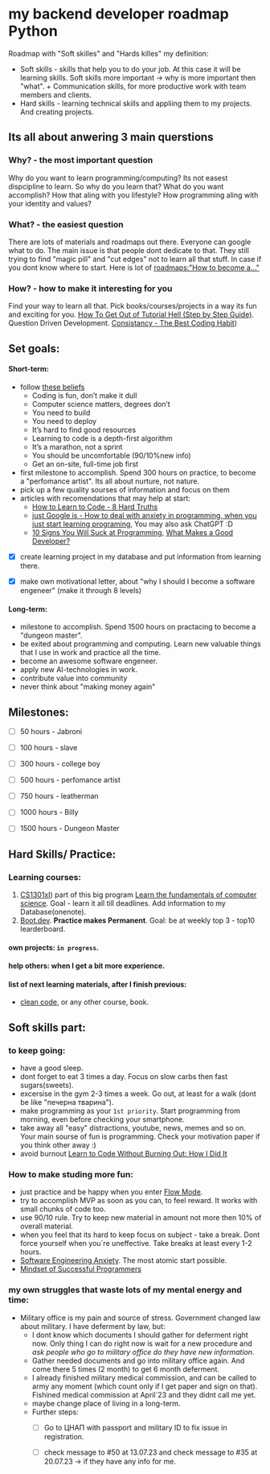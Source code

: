 # my backend developer roadmap Python
Roadmap with "Soft skilles" and "Hards killes" 
my definition:
- Soft skills - skills that help you to do your job. At this case it will be learning skills. Soft skills more important -> why is more important then "what". + Communication skills, for more productive work with team members and clients. 
- Hard skills - learning technical skills and appliing them to my projects. And creating projects.

## Its all about anwering 3 main querstions
### Why? - the most important question
Why do you want to learn programming/computing? Its not easest dispcipline to learn. So why do you learn that? What do you want accomplish? How that aling with you lifestyle?
How programming aling with your identity and values? 

### What? - the easiest question
There are lots of materials and roadmaps out there. Everyone can google what to do. The main issue is that people dont dedicate to that. They still trying to find "magic pill" and "cut edges" not to learn all that stuff. 
In case if you dont know where to start. Here is lot of [roadmaps:"How to become a..."](https://github.com/kamranahmedse/developer-roadmap) 

### How? - how to make it interesting for you
Find your way to learn all that. Pick books/courses/projects in a way its fun and exciting for you. 
[How To Get Out of Tutorial Hell (Step by Step Guide)](https://www.youtube.com/watch?v=343EWZS9O88&list=LL). Question Driven Development. 
[Consistancy - The Best Coding Habit](https://www.youtube.com/watch?v=pu6VrW1cF6U))








## Set goals:
#### Short-term:
- follow [these beliefs](https://blog.boot.dev/about/#our-beliefs)
  - Coding is fun, don’t make it dull
  - Computer science matters, degrees don’t
  - You need to build
  - You need to deploy
  - It’s hard to find good resources
  - Learning to code is a depth-first algorithm
  - It’s a marathon, not a sprint
  - You should be uncomfortable (90/10%new info)
  - Get an on-site, full-time job first
- first milestone to accomplish. Spend 300 hours on practice, to become a "perfomance artist". Its all about nurture, not nature.
- pick up a few quality sourses of information and focus on them
- articles with recomendations that may help at start:
  - [How to Learn to Code - 8 Hard Truths](https://www.youtube.com/watch?v=NtfbWkxJTHw)
  - [just Google is - How to deal with anxiety in programming, when you just start learning programing](https://www.google.com/search?q=How+to+deal+with+anxiety+in+programming%2C+when+you+just+start+learning+programing&rlz=1C1SQJL_ruUA864UA864&oq=How+to+deal+with+anxiety+in+programming%2C+when+you+just+start+learning+programing&aqs=chrome..69i57.153j0j1&sourceid=chrome&ie=UTF-8), You may also ask ChatGPT :D
  - [10 Signs You Will Suck at Programming](https://medium.com/@jonathanbluks/10-signs-you-will-suck-at-programming-5497a6a52c5c), [What Makes a Good Developer?](https://medium.com/@jonathanbluks/what-makes-a-good-developer-80330712e22)

  
- [x] create learning project in my database and put information from learning there. 
- [x] make own motivational letter, about "why I should I become a software engeneer" (make it through 8 levels)


#### Long-term:
- milestone to accomplish. Spend 1500 hours on practacing to become a "dungeon master".
- be exited about programming and computing. Learn new valuable things that I use in work and practice all the time. 
- become an awesome software engeneer.
- apply new AI-technologies in work.
- contribute value into community 
- never think about "making money again"



## Milestones: 
- [ ] 50 hours - Jabroni  
- [ ] 100 hours - slave
- [ ] 300 hours - college boy
- [ ] 500 hours - perfomance artist
- [ ] 750 hours - leatherman
- [ ] 1000 hours - Billy
- [ ] 1500 hours - Dungeon Master


## Hard Skills/ Practice:
### Learning courses:
1) [CS1301xI](https://learning.edx.org/course/course-v1:GTx+CS1301xI+1T2023/home))  part of this big program [Learn the fundamentals of computer science](https://www.edx.org/professional-certificate/introduction-to-python-programming). Goal - learn it all till deadlines. Add information to my Database(onenote). 
2) [Boot.dev](https://boot.dev/). **Practice makes Permanent**. Goal: be at weekly top 3 - top10 learderboard.

#### own projects: `in progress`.
#### help others: when I get a bit more experience. 

#### list of next learning materials, after I finish previous:  
- [clean code](https://www.udemy.com/course/writing-clean-code/), or any other course, book. 




## Soft skills part:
### to keep going:
- have a good sleep. 
- dont forget to eat 3 times a day. Focus on slow carbs then fast sugars(sweets).
- excersise in the gym 2-3 times a week. Go out, at least for a walk (dont be like "печерна тварина").
- make programming as your `1st priority`. Start programming from morning, even before checking your smartphone.
- take away all "easy" distractions, youtube, news, memes and so on. Your main sourse of fun is programming. Check your motivation paper if you think other away :)
- avoid burnout [Learn to Code Without Burning Out: How I Did It](https://www.youtube.com/watch?v=4bAZXEjxDDE&list=LL&index=5&ab_channel=JamesCross)


### How to make studing more fun:
- just practice and be happy when you enter [Flow Mode](https://hubstaff.com/blog/how-to-get-into-the-flow-mode/).
- try to accomplish MVP as soon as you can, to feel reward. It works with small chunks of code too. 
- use 90/10 rule. Try to keep new material in amount not more then 10% of overall material.
- when you feel that its hard to keep focus on subject - take a break. Dont force yourself when you`re uneffective. Take breaks at least every 1-2 hours.
- [Software Engineering Anxiety](https://www.youtube.com/watch?v=-Afvtij-o2w). The most atomic start possible.
- [Mindset of Successful Programmers](https://www.youtube.com/watch?v=nogh434ykF0)  


### my own struggles that waste lots of my mental energy and time:
- Military office is my pain and source of stress. Government changed law about military. I have deferment by law, but:
  - I dont know which documents I should gather for deferment right now. Only thing I can do right now is wait for a new procedure and _ask people who go to military office do they have new information_.
  - Gather needed documents and go into military office again. And come there 5 times (2 month) to get 6 month deferment. 
  - I already finished military medical commission, and can be called to army any moment (which count only if I get paper and sign on that). Fishined medical commission at April`23 and they didnt call me yet.
  - maybe change place of living in a long-term.
  - Further steps:
    - [ ] Go to ЦНАП with passport and military ID to fix issue in registration.
    - [ ] check message to #50 at 13.07.23 and check message to #35 at 20.07.23 -> if they have any info for me.   
  

